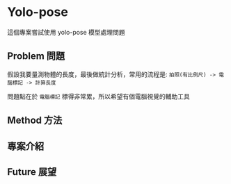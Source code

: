# Yolo-pose

這個專案嘗試使用 yolo-pose 模型處理問題

## Problem 問題

假設我要量測物體的長度，最後做統計分析，常用的流程是: `拍照(有比例尺) -> 電腦標記 -> 計算長度`

問題點在於 `電腦標記` 標得非常累，所以希望有個電腦視覺的輔助工具

## Method 方法



## 專案介紹

## Future 展望
